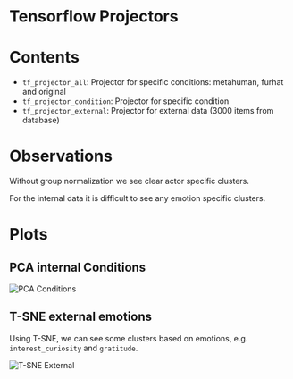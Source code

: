 # Tensorflow Projectors

# Contents 

- `tf_projector_all`: Projector for specific conditions: metahuman, furhat and original 
- `tf_projector_condition`: Projector for specific condition
- `tf_projector_external`: Projector for external data (3000 items from database)

# Observations 

Without group normalization we see clear actor specific clusters. 

For the internal data it is difficult to see any emotion specific clusters.

# Plots

## PCA internal Conditions 

![PCA Conditions](../../../data/plots/PCA_conditions.png)

## T-SNE external emotions

Using T-SNE, we can see some clusters based on emotions, e.g. `interest_curiosity` and `gratitude`.

![T-SNE External](../../../data/plots/TSNE_external.png)